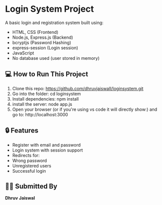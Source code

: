 # Login System Project

A basic login and registration system built using:
- HTML, CSS (Frontend)
- Node.js, Express.js (Backend)
- bcryptjs (Password Hashing)
- express-session (Login session)
- JavaScript
- No database used (user stored in memory)

## 💻 How to Run This Project
1. Clone this repo:
 https://github.com/dhruvjaiswall/loginsystem.git
2. Go into the folder:
cd loginsystem
3. Install dependencies: npm install
4. install the server:
node app.js
5. Open your browser (or if you're using vs code it will directly show:) and go to:
http://localhost:3000



## 🔒 Features

- Register with email and password
- Login system with session support
- Redirects for:
- Wrong password
- Unregistered users
- Successful login

## 🧑‍🎓 Submitted By
**Dhruv Jaiswal**



